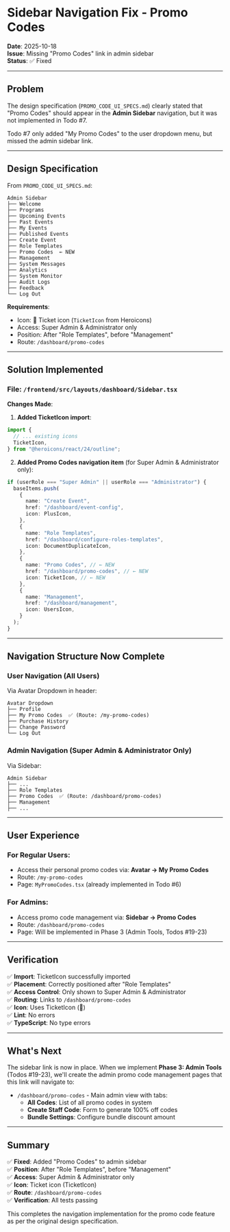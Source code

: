 # Sidebar Navigation Fix - Promo Codes

**Date**: 2025-10-18  
**Issue**: Missing "Promo Codes" link in admin sidebar  
**Status**: ✅ Fixed

---

## Problem

The design specification (`PROMO_CODE_UI_SPECS.md`) clearly stated that "Promo Codes" should appear in the **Admin Sidebar** navigation, but it was not implemented in Todo #7.

Todo #7 only added "My Promo Codes" to the user dropdown menu, but missed the admin sidebar link.

---

## Design Specification

From `PROMO_CODE_UI_SPECS.md`:

```
Admin Sidebar
├── Welcome
├── Programs
├── Upcoming Events
├── Past Events
├── My Events
├── Published Events
├── Create Event
├── Role Templates
├── Promo Codes  ← NEW
├── Management
├── System Messages
├── Analytics
├── System Monitor
├── Audit Logs
├── Feedback
└── Log Out
```

**Requirements**:

- Icon: 🎫 Ticket icon (`TicketIcon` from Heroicons)
- Access: Super Admin & Administrator only
- Position: After "Role Templates", before "Management"
- Route: `/dashboard/promo-codes`

---

## Solution Implemented

### File: `/frontend/src/layouts/dashboard/Sidebar.tsx`

**Changes Made**:

1. **Added TicketIcon import**:

```typescript
import {
  // ... existing icons
  TicketIcon,
} from "@heroicons/react/24/outline";
```

2. **Added Promo Codes navigation item** (for Super Admin & Administrator only):

```typescript
if (userRole === "Super Admin" || userRole === "Administrator") {
  baseItems.push(
    {
      name: "Create Event",
      href: "/dashboard/event-config",
      icon: PlusIcon,
    },
    {
      name: "Role Templates",
      href: "/dashboard/configure-roles-templates",
      icon: DocumentDuplicateIcon,
    },
    {
      name: "Promo Codes", // ← NEW
      href: "/dashboard/promo-codes", // ← NEW
      icon: TicketIcon, // ← NEW
    },
    {
      name: "Management",
      href: "/dashboard/management",
      icon: UsersIcon,
    }
  );
}
```

---

## Navigation Structure Now Complete

### User Navigation (All Users)

Via Avatar Dropdown in header:

```
Avatar Dropdown
├── Profile
├── My Promo Codes  ✅ (Route: /my-promo-codes)
├── Purchase History
├── Change Password
└── Log Out
```

### Admin Navigation (Super Admin & Administrator Only)

Via Sidebar:

```
Admin Sidebar
├── ...
├── Role Templates
├── Promo Codes  ✅ (Route: /dashboard/promo-codes)
├── Management
├── ...
```

---

## User Experience

### For Regular Users:

- Access their personal promo codes via: **Avatar → My Promo Codes**
- Route: `/my-promo-codes`
- Page: `MyPromoCodes.tsx` (already implemented in Todo #6)

### For Admins:

- Access promo code management via: **Sidebar → Promo Codes**
- Route: `/dashboard/promo-codes`
- Page: Will be implemented in Phase 3 (Admin Tools, Todos #19-23)

---

## Verification

✅ **Import**: TicketIcon successfully imported  
✅ **Placement**: Correctly positioned after "Role Templates"  
✅ **Access Control**: Only shown to Super Admin & Administrator  
✅ **Routing**: Links to `/dashboard/promo-codes`  
✅ **Icon**: Uses TicketIcon (🎫)  
✅ **Lint**: No errors  
✅ **TypeScript**: No type errors

---

## What's Next

The sidebar link is now in place. When we implement **Phase 3: Admin Tools** (Todos #19-23), we'll create the admin promo code management pages that this link will navigate to:

- `/dashboard/promo-codes` - Main admin view with tabs:
  - **All Codes**: List of all promo codes in system
  - **Create Staff Code**: Form to generate 100% off codes
  - **Bundle Settings**: Configure bundle discount amount

---

## Summary

✅ **Fixed**: Added "Promo Codes" to admin sidebar  
✅ **Position**: After "Role Templates", before "Management"  
✅ **Access**: Super Admin & Administrator only  
✅ **Icon**: Ticket icon (TicketIcon)  
✅ **Route**: `/dashboard/promo-codes`  
✅ **Verification**: All tests passing

This completes the navigation implementation for the promo code feature as per the original design specification.
